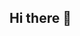 ## Hi there 👋

<!--
**EconMaett/EconMaett** is a ✨ _special_ ✨ repository because its `README.md` (this file) appears on your GitHub profile.

Check out 'Quickstart for writing on GitHub' https://docs.github.com/en/get-started/writing-on-github/getting-started-with-writing-and-formatting-on-github/quickstart-for-writing-on-github

There's an emoji cheat sheet: https://www.webfx.com/tools/emoji-cheat-sheet/

Economics: 📈 📊 💳 💹  💴 💵 💶 💷 
Energy: 🔋🔌 🛢 ⛽ ⚡
Education: 🧑‍🎓 🎓
Books: 📖 
Work: 🧑‍💻 🛰 
Hobbies: ⛷ 
Animals: 🦬
Travel: 📸 🏔 ⛺ 🤿 🌊
Music: 🎼 🔉 🎶 🎧
Weather: 🌦
Calendar: 📅 📆 🗓
Security: 🔐 
Countries: 🇨🇭 🇹🇿

Here are some ideas to get you started:

- 🔭 I’m currently working on ...
- 🌱 I’m currently learning ...
- 👯 I’m looking to collaborate on ...
- 🤔 I’m looking for help with ...
- 💬 Ask me about ...
- 📫 How to reach me: ...
- 😄 Pronouns: ...
- ⚡ Fun fact: ...

You can find me online at all these places:

🏠 Personal website and blog
👨‍👩‍👧‍👦 Family blog
🦋 BlueSky
🐘 Mastodon
🐦 Twitter
🧵 Threads
🎥 YouTube
💼 LinkedIn
📧 Email

libraries I'm actively working on:

🌽 {maize} a binding of specialty kernels for SVMs to {parsnip}
🦙 {kuzco} an LLM image assistant for classification, sentiment, and detection
⌚ {kantime} kolmogorov-arnold networks for time series in R via Nixtla & {modeltime}
📊 {ggpal2} an AI {pal} assistant for data visualization
-->
